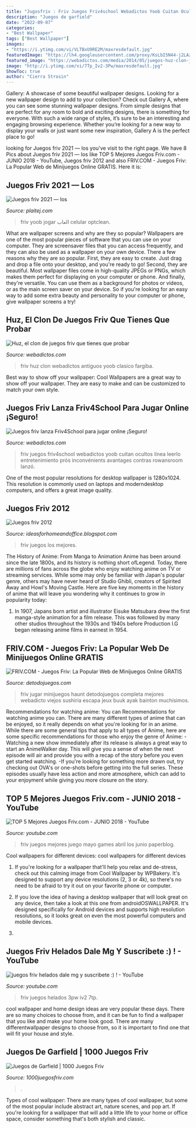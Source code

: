 ```yaml
---
title: "Jugosfriv : Friv Juegos Friv4school Webadictos Yoob Cuitan Ocultos Línea Leerlo Entretenimiento Prós Inconvénients Avantages Contras Rowansroom Lanzó"
description: "Juegos de garfield"
date: "2022-09-07"
categories:
- "Best Wallpaper"
tags: ["Best Wallpaper"]
images:
- "https://i.ytimg.com/vi/VLTBxU9RE2M/maxresdefault.jpg"
featuredImage: "https://lh4.googleusercontent.com/proxy/KsLbI5N44-j2LAzZLw4ZluGSZhCDsnULvf2_fc9USO5il8fl2S1tEA8WF0CQS8H-3sMxO440E8SfZ1l4cPE8epCA8N5UQ-7cQiOkH5HBQtJen9eGiehHqhgozlNXJrk8j3I=s0-d"
featured_image: "https://webadictos.com/media/2014/05/juegos-huz-clon-juegos-friv.jpg"
image: "http://i.ytimg.com/vi/7Tp_Iv2-3Pw/maxresdefault.jpg"
ShowToc: true
author: "Cierra Strosin"
---
```



Gallery: A showcase of some beautiful wallpaper designs.
Looking for a new wallpaper design to add to your collection? Check out Gallery A, where you can see some stunning wallpaper designs. From simple designs that are perfect for any room to bold and exciting designs, there is something for everyone. With such a wide range of styles, it’s sure to be an interesting and engaging browsing experience. Whether you’re looking for a new way to display your walls or just want some new inspiration, Gallery A is the perfect place to go!
		
		
		
		
		
		
		
	

		
looking for Juegos friv 2021 — los you've visit to the right page. We have 8 Pics about Juegos friv 2021 — los like TOP 5 Mejores Juegos Friv.com - JUNIO 2018 - YouTube, Juegos friv 2012 and also FRIV.COM - Juegos Friv: La Popular Web de Minijuegos Online GRATIS. Here it is:
		
    
## Juegos Friv 2021 — Los

<img loading=lazy src="https://plaitej.com/cdcxdi/oAbIu3BaA9LNE15_Ur69zAHaD3.jpg" onerror="this.onerror=null;this.src='https://tse4.mm.bing.net/th?id=OIP.TiCPO-REBn48HTGPCUFThAAAAA&amp;pid=15.1';" alt="Juegos friv 2021 — los">

_Source: plaitej.com_

>friv yoob jogar العاب celular optclean. 

	

What are wallpaper screens and why are they so popular?
Wallpapers are one of the most popular pieces of software that you can use on your computer. They are screensaver files that you can access frequently, and they can also be used as a wallpaper on your own device. There a few reasons why they are so popular. First, they are easy to create. Just drag and drop a file onto your desktop, and you're ready to go! Second, they are beautiful. Most wallpaper files come in high-quality JPEGs or PNGs, which makes them perfect for displaying on your computer or phone. And finally, they're versatile. You can use them as a background for photos or videos, or as the main screen saver on your device. So if you're looking for an easy way to add some extra beauty and personality to your computer or phone, give wallpaper screens a try!

    
## Huz, El Clon De Juegos Friv Que Tienes Que Probar

<img loading=lazy src="https://webadictos.com/media/2014/05/juegos-huz-clon-juegos-friv.jpg" onerror="this.onerror=null;this.src='https://tse3.mm.bing.net/th?id=OIP.wRKqhfh19eZnaRheMXEVYAHaDr&amp;pid=15.1';" alt="Huz, el clon de juegos friv que tienes que probar">

_Source: webadictos.com_

>friv huz clon webadictos antiguos yoob clasico fargiba. 

	

Best way to show off your wallpaper:
Cool Wallpapers are a great way to show off your wallpaper. They are easy to make and can be customized to match your own style.

    
## Juegos Friv Lanza Friv4School Para Jugar Online ¡Seguro!

<img loading=lazy src="https://webadictos.com/media/2015/04/Juegos-Friv-Friv4School.jpg" onerror="this.onerror=null;this.src='https://tse3.mm.bing.net/th?id=OIP.eNpyyreu9mTc9SLgLv-5cQHaEB&amp;pid=15.1';" alt="Juegos friv lanza Friv4School para jugar online ¡Seguro!">

_Source: webadictos.com_

>friv juegos friv4school webadictos yoob cuitan ocultos línea leerlo entretenimiento prós inconvénients avantages contras rowansroom lanzó. 

	

One of the most popular resolutions for desktop wallpaper is 1280x1024. This resolution is commonly used on laptops and moderndesktop computers, and offers a great image quality.

    
## Juegos Friv 2012

<img loading=lazy src="https://lh4.googleusercontent.com/proxy/KsLbI5N44-j2LAzZLw4ZluGSZhCDsnULvf2_fc9USO5il8fl2S1tEA8WF0CQS8H-3sMxO440E8SfZ1l4cPE8epCA8N5UQ-7cQiOkH5HBQtJen9eGiehHqhgozlNXJrk8j3I=s0-d" onerror="this.onerror=null;this.src='https://tse1.mm.bing.net/th?id=OIP.Tr2F580B_nCeLj-u6WgrpAHaDu&amp;pid=15.1';" alt="Juegos friv 2012">

_Source: ideasforhomeandoffice.blogspot.com_

>friv juegos los mejores. 

	

The History of Anime: From Manga to Animation
Anime has been around since the late 1800s, and its history is nothing short ofLegend. Today, there are millions of fans across the globe who enjoy watching anime on TV or streaming services. While some may only be familiar with Japan's popular genre, others may have never heard of Studio Ghibli, creators of Spirited Away and Howl's Moving Castle. Here are five key moments in the history of anime that will leave you wondering why it continues to grow in popularity today:
1) In 1907, Japans born artist and illustrator Eisuke Matsubara drew the first manga-style animation for a film release. This was followed by many other studios throughout the 1930s and 1940s before Production I.G began releasing anime films in earnest in 1954.

    
## FRIV.COM - Juegos Friv: La Popular Web De Minijuegos Online GRATIS

<img loading=lazy src="https://detodojuegos.com/wp-content/uploads/2014/04/juegos-friv.jpg" onerror="this.onerror=null;this.src='https://tse4.mm.bing.net/th?id=OIP.qciwRPAktuYSkBrpl8hlpgHaEZ&amp;pid=15.1';" alt="FRIV.COM - Juegos Friv: La Popular Web de Minijuegos Online GRATIS">

_Source: detodojuegos.com_

>friv jugar minijuegos haunt detodojuegos completa mejores webadicto viejos sushiria escapa jeux buuk ayak bainton muchísimos. 

	

Recommendations for watching anime: You can
Recommendations for watching anime you can. There are many different types of anime that can be enjoyed, so it really depends on what you're looking for in an anime. While there are some general tips that apply to all types of Anime, here are some specific recommendations for those who enjoy the genre of Anime: 
-Watching a new show immediately after its release is always a great way to start an AnimeWalker day. This will give you a sense of when the next episode will air and provide you with a recap of the story before you even get started watching. 
-If you're looking for something more drawn out, try checking out OVA's or one-shots before getting into the full series. These episodes usually have less action and more atmosphere, which can add to your enjoyment while giving you more closure on the story.

    
## TOP 5 Mejores Juegos Friv.com - JUNIO 2018 - YouTube

<img loading=lazy src="https://i.ytimg.com/vi/VLTBxU9RE2M/maxresdefault.jpg" onerror="this.onerror=null;this.src='https://tse1.mm.bing.net/th?id=OIP.9zF8GdLTfO9Lu3WNaT3joQHaEK&amp;pid=15.1';" alt="TOP 5 Mejores Juegos Friv.com - JUNIO 2018 - YouTube">

_Source: youtube.com_

>friv juegos mejores juego mayo games abril los junio paperblog. 

	

Cool wallpapers for different devices:
cool wallpapers for different devices 

1. If you're looking for a wallpaper that'll help you relax and de-stress, check out this calming image from Cool Wallpaper by WPBakery. It's designed to support any device resolutions (2, 3 or 4k), so there's no need to be afraid to try it out on your favorite phone or computer.

2. If you love the idea of having a desktop wallpaper that will look great on any device, then take a look at this one from androidOSWALLPAPER. It's designed specifically for Android devices and supports high resolution resolutions, so it looks great on even the most powerful computers and mobile devices.

3.

    
## Juegos Friv Helados Dale Mg Y Suscribete :) ! - YouTube

<img loading=lazy src="http://i.ytimg.com/vi/7Tp_Iv2-3Pw/maxresdefault.jpg" onerror="this.onerror=null;this.src='https://tse3.mm.bing.net/th?id=OIP.b2gvY-Ix006UTNiGSkvXogHaEK&amp;pid=15.1';" alt="juegos friv helados dale mg y suscribete :) ! - YouTube">

_Source: youtube.com_

>friv juegos helados 3pw iv2 7tp. 

	

cool wallpaper and home design ideas are very popular these days. There are so many choices to choose from, and it can be fun to find a wallpaper that you like and make your home look good. There are many differentwallpaper designs to choose from, so it is important to find one that will fit your house and style.

    
## Juegos De Garfield | 1000 Juegos Friv

<img loading=lazy src="http://1000juegosfriv.com/wp-content/uploads/categorias/garfield.jpg" onerror="this.onerror=null;this.src='https://tse1.mm.bing.net/th?id=OIP.xkmGx2kuGwZuPc_91N3RuAHaGM&amp;pid=15.1';" alt="Juegos de Garfield | 1000 Juegos Friv">

_Source: 1000juegosfriv.com_

>. 

	

Types of cool wallpaper:
There are many types of cool wallpaper, but some of the most popular include abstract art, nature scenes, and pop art. If you're looking for a wallpaper that will add a little life to your home or office space, consider something that's both stylish and classic.

